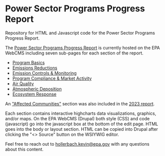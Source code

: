 # Power Sector Programs Progress Report
Repository for HTML and Javascript code for the Power Sector Programs Progress Report.

The [Power Sector Programs Progress Report](https://www.epa.gov/power-sector/progress-report) is currently hosted on the EPA WebCMS including seven sub-pages for each section of the report.
* [Program Basics](https://www.epa.gov/power-sector/progress-report-program-basics)
* [Emissions Reductions](https://www.epa.gov/power-sector/progress-report-emissions-reductions)
* [Emission Controls & Monitoring](https://www.epa.gov/power-sector/progress-report-emission-controls-and-monitoring)
* [Program Compliance & Market Activity](https://www.epa.gov/power-sector/progress-report-emission-controls-and-monitoring)
* [Air Quality](https://www.epa.gov/power-sector/progress-report-air-quality)
* [Atmospheric Deposition](https://www.epa.gov/power-sector/progress-report-atmospheric-deposition)
* [Ecosystem Response](https://www.epa.gov/power-sector/progress-report-ecosystem-response)

An ["Affected Communities"](https://19january2025snapshot.epa.gov/power-sector/progress-report-affected-communities/index.html) section was also included in the [2023 report](https://19january2025snapshot.epa.gov/power-sector/progress-report/index.html). 

Each section contains interactive highcharts data visualizations, graphics, and/or maps. On the EPA WebCMS (Drupal) both style (CSS) and code (javascript) go into the javascript box at the bottom of the edit page. HTML goes into the body or layout section. HTML can be copied into Drupal after clicking the "<> Source" button on the WSIYWIG editor.

Feel free to reach out to [hollerbach.kevin@epa.gov](mailto:hollerbach.kevin@epa.gov) with any questions about this content.
